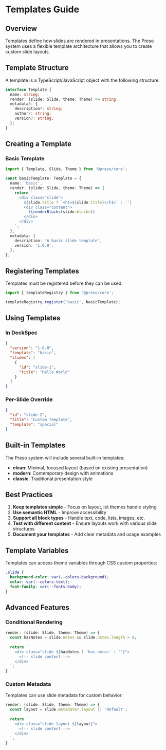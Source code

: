 # Templates Guide

## Overview

Templates define how slides are rendered in presentations. The Preso system uses a flexible template architecture that allows you to create custom slide layouts.

## Template Structure

A template is a TypeScript/JavaScript object with the following structure:

```typescript
interface Template {
  name: string;
  render: (slide: Slide, theme: Theme) => string;
  metadata?: {
    description?: string;
    author?: string;
    version?: string;
  };
}
```

## Creating a Template

### Basic Template

```typescript
import { Template, Slide, Theme } from '@preso/core';

const basicTemplate: Template = {
  name: 'basic',
  render: (slide: Slide, theme: Theme) => {
    return `
      <div class="slide">
        ${slide.title ? `<h1>${slide.title}</h1>` : ''}
        <div class="content">
          ${renderBlocks(slide.blocks)}
        </div>
      </div>
    `;
  },
  metadata: {
    description: 'A basic slide template',
    version: '1.0.0',
  },
};
```

## Registering Templates

Templates must be registered before they can be used:

```typescript
import { templateRegistry } from '@preso/core';

templateRegistry.register('basic', basicTemplate);
```

## Using Templates

### In DeckSpec

```json
{
  "version": "1.0.0",
  "template": "basic",
  "slides": [
    {
      "id": "slide-1",
      "title": "Hello World"
    }
  ]
}
```

### Per-Slide Override

```json
{
  "id": "slide-2",
  "title": "Custom Template",
  "template": "special"
}
```

## Built-in Templates

The Preso system will include several built-in templates:

- **clean**: Minimal, focused layout (based on existing presentation)
- **modern**: Contemporary design with animations
- **classic**: Traditional presentation style

## Best Practices

1. **Keep templates simple** - Focus on layout, let themes handle styling
2. **Use semantic HTML** - Improve accessibility
3. **Support all block types** - Handle text, code, lists, images, etc.
4. **Test with different content** - Ensure layouts work with various slide structures
5. **Document your templates** - Add clear metadata and usage examples

## Template Variables

Templates can access theme variables through CSS custom properties:

```css
.slide {
  background-color: var(--colors-background);
  color: var(--colors-text);
  font-family: var(--fonts-body);
}
```

## Advanced Features

### Conditional Rendering

```typescript
render: (slide: Slide, theme: Theme) => {
  const hasNotes = slide.notes && slide.notes.length > 0;
  
  return `
    <div class="slide ${hasNotes ? 'has-notes' : ''}">
      <!-- slide content -->
    </div>
  `;
}
```

### Custom Metadata

Templates can use slide metadata for custom behavior:

```typescript
render: (slide: Slide, theme: Theme) => {
  const layout = slide.metadata?.layout || 'default';
  
  return `
    <div class="slide layout-${layout}">
      <!-- slide content -->
    </div>
  `;
}
```
